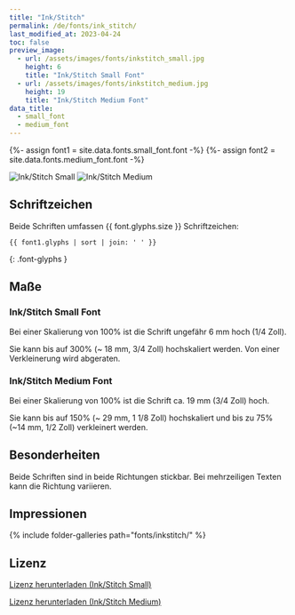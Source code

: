 ```yaml
---
title: "Ink/Stitch"
permalink: /de/fonts/ink_stitch/
last_modified_at: 2023-04-24
toc: false
preview_image:
  - url: /assets/images/fonts/inkstitch_small.jpg
    height: 6
    title: "Ink/Stitch Small Font"
  - url: /assets/images/fonts/inkstitch_medium.jpg
    height: 19
    title: "Ink/Stitch Medium Font"
data_title:
  - small_font
  - medium_font
---
```

{%- assign font1 = site.data.fonts.small_font.font -%}
{%- assign font2 = site.data.fonts.medium_font.font -%}

![Ink/Stitch Small](/assets/images/fonts/inkstitch_small.jpg)
![Ink/Stitch Medium](/assets/images/fonts/inkstitch_medium.jpg)

## Schriftzeichen

Beide Schriften umfassen {{ font.glyphs.size }} Schriftzeichen:

```
{{ font1.glyphs | sort | join: ' ' }}
```
{: .font-glyphs }

## Maße

### Ink/Stitch Small Font

Bei einer Skalierung von 100% ist die Schrift ungefähr 6 mm hoch (1/4 Zoll).

Sie kann bis auf 300% (~ 18 mm, 3/4 Zoll) hochskaliert werden. Von einer Verkleinerung wird abgeraten.

### Ink/Stitch Medium Font

Bei einer Skalierung von 100% ist die Schrift ca. 19 mm (3/4 Zoll) hoch.

Sie kann bis auf 150% (~ 29 mm, 1 1/8 Zoll) hochskaliert und bis zu 75% (~14 mm, 1/2 Zoll) verkleinert werden.

## Besonderheiten

Beide Schriften sind in beide Richtungen stickbar. Bei mehrzeiligen Texten kann die Richtung variieren.


## Impressionen

{% include folder-galleries path="fonts/inkstitch/" %}

## Lizenz

[Lizenz herunterladen (Ink/Stitch Small)](https://github.com/inkstitch/inkstitch/tree/main/fonts/small_font/LICENSE)

[Lizenz herunterladen (Ink/Stitch Medium)](https://github.com/inkstitch/inkstitch/tree/main/fonts/medium_font/LICENSE)
